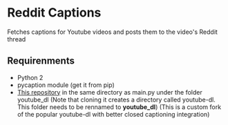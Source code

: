 # Reddit Captions
Fetches captions for Youtube videos and posts them to the video's Reddit thread

## Requirenments
- Python 2
- pycaption module (get it from pip)
- [This repository](https://github.com/Mimerme/youtube-dl) in the same directory as main.py under the folder youtube_dl (Note that cloning it creates a directory called youtube-dl. This folder needs to be rennamed to **youtube_dl**) (This is a custom fork of the popular youtube-dl with better closed captioning integration)
